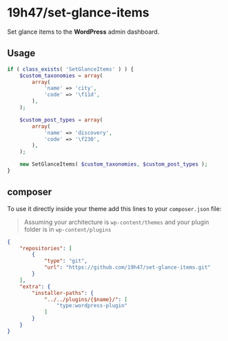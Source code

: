 # 19h47/set-glance-items

Set glance items to the __WordPress__ admin dashboard.

## Usage

```php
if ( class_exists( 'SetGlanceItems' ) ) {
    $custom_taxonomies = array(
        array(
            'name' => 'city',
            'code' => '\f11d',
        ),
    );

    $custom_post_types = array(
        array(
            'name' => 'discovery',
            'code' => '\f230',
        ),
    );

    new SetGlanceItems( $custom_taxonomies, $custom_post_types );
}
```

## composer

To use it directly inside your theme add this lines to your `composer.json` file:

> Assuming your architecture is `wp-content/themes` and your plugin folder is in `wp-content/plugins`

```json
{
    "repositories": [
        {
            "type": "git",
            "url": "https://github.com/19h47/set-glance-items.git"
        }
    ],
    "extra": {
        "installer-paths": {
            "../../plugins/{$name}/": [
                "type:wordpress-plugin"
            ]
        }
    }
}
```
